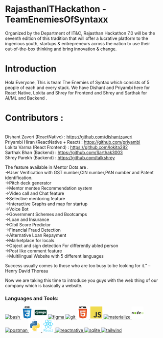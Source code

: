 # RajasthanITHackathon - TeamEnemiesOfSyntaxx
Organized by the Department of IT&amp;C, Rajasthan Hackathon 7.0 will be the seventh edition of this tradition that will offer a lucrative platform to the ingenious youth, startups &amp; entrepreneurs across the nation to use their out-of-the-box thinking and bring innovation &amp; change.

# Introduction

Hola Everyone, This is team The Enemies of Syntax which consists of 5 people of each and every stack. We have Dishant and Priyambi here for React Native, Lokita and Shrey for Frontend and Shrey and Sarthak for AI/ML and Backend .

# Contributors :
<br />Dishant Zaveri (ReactNative) : https://github.com/dishantzaveri
<br />Priyambi Hiran (ReactNative + React) : https://github.com/priyambi
<br />Lokita Varma (React Frontend) : https://github.com/lokita282
<br />Sarthak Bhan (Backend) : https://github.com/Sarthak3003
<br />Shrey Parekh (Backend) : https://github.com/talkshrey


The feature available in Mentor Dots are .
<br /> ->User Verification with GST number,CIN number,PAN number and Patent identification.
<br /> ->Pitch deck generator
<br /> ->Mentor mentee Recommendation system 
<br /> ->Video call and Chat feature
<br /> ->Selective mentoring feature 
<br /> ->Interactive Graphs and map for startup
<br /> ->Voice Bot
<br /> ->Government Schemes and Bootcamps
<br /> ->Loan and Insurance
<br /> ->Cibil Score Predictor
<br /> ->Financial Fraud Detection
<br /> ->Alternative Loan Repayment
<br /> ->Marketplace for locals
<br /> ->Object and sign detection For differently abled person 
<br /> ->Post like comment feature
<br /> ->Multilingual Website with 5 different languages

Success usually comes to those who are too busy to be looking for it.” – Henry David Thoreau

Now we are taking this time to introduce you guys with the web thing of our company which is basically a website.
 
<h3 align="left">Languages and Tools:</h3>
<p align="left"> <a href="https://www.gnu.org/software/bash/" target="_blank" rel="noreferrer"> <img src="https://www.vectorlogo.zone/logos/gnu_bash/gnu_bash-icon.svg" alt="bash" width="40" height="40"/> </a> <a href="https://www.w3schools.com/css/" target="_blank" rel="noreferrer"> <img src="https://raw.githubusercontent.com/devicons/devicon/master/icons/css3/css3-original-wordmark.svg" alt="css3" width="40" height="40"/> </a> <a href="https://www.djangoproject.com/" target="_blank" rel="noreferrer"> <img src="https://raw.githubusercontent.com/devicons/devicon/master/icons/django/django-original.svg" alt="django" width="40" height="40"/> </a> <a href="https://www.figma.com/" target="_blank" rel="noreferrer"> <img src="https://www.vectorlogo.zone/logos/figma/figma-icon.svg" alt="figma" width="40" height="40"/> </a> <a href="https://git-scm.com/" target="_blank" rel="noreferrer"> <img src="https://www.vectorlogo.zone/logos/git-scm/git-scm-icon.svg" alt="git" width="40" height="40"/> </a> <a href="https://www.w3.org/html/" target="_blank" rel="noreferrer"> <img src="https://raw.githubusercontent.com/devicons/devicon/master/icons/html5/html5-original-wordmark.svg" alt="html5" width="40" height="40"/> </a> <a href="https://developer.mozilla.org/en-US/docs/Web/JavaScript" target="_blank" rel="noreferrer"> <img src="https://raw.githubusercontent.com/devicons/devicon/master/icons/javascript/javascript-original.svg" alt="javascript" width="40" height="40"/> </a> <a href="https://materializecss.com/" target="_blank" rel="noreferrer"> <img src="https://raw.githubusercontent.com/prplx/svg-logos/5585531d45d294869c4eaab4d7cf2e9c167710a9/svg/materialize.svg" alt="materialize" width="40" height="40"/> </a> <a href="https://nodejs.org" target="_blank" rel="noreferrer"> <img src="https://raw.githubusercontent.com/devicons/devicon/master/icons/nodejs/nodejs-original-wordmark.svg" alt="nodejs" width="40" height="40"/> </a> <a href="https://postman.com" target="_blank" rel="noreferrer"> <img src="https://www.vectorlogo.zone/logos/getpostman/getpostman-icon.svg" alt="postman" width="40" height="40"/> </a> <a href="https://www.python.org" target="_blank" rel="noreferrer"> <img src="https://raw.githubusercontent.com/devicons/devicon/master/icons/python/python-original.svg" alt="python" width="40" height="40"/> </a> <a href="https://reactjs.org/" target="_blank" rel="noreferrer"> <img src="https://raw.githubusercontent.com/devicons/devicon/master/icons/react/react-original-wordmark.svg" alt="react" width="40" height="40"/> </a> <a href="https://reactnative.dev/" target="_blank" rel="noreferrer"> <img src="https://reactnative.dev/img/header_logo.svg" alt="reactnative" width="40" height="40"/> </a> <a href="https://www.sqlite.org/" target="_blank" rel="noreferrer"> <img src="https://www.vectorlogo.zone/logos/sqlite/sqlite-icon.svg" alt="sqlite" width="40" height="40"/> </a> <a href="https://tailwindcss.com/" target="_blank" rel="noreferrer"> <img src="https://www.vectorlogo.zone/logos/tailwindcss/tailwindcss-icon.svg" alt="tailwind" width="40" height="40"/> </a> </p>
